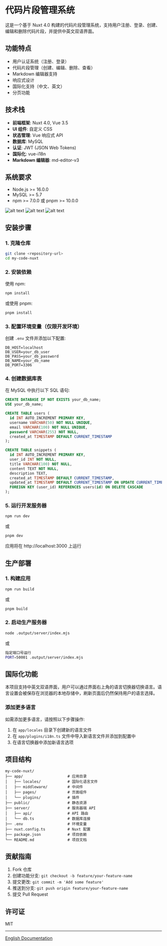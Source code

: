 # 代码片段管理系统

这是一个基于 Nuxt 4.0 构建的代码片段管理系统，支持用户注册、登录、创建、编辑和删除代码片段，并提供中英文双语界面。

## 功能特点

- 用户认证系统（注册、登录）
- 代码片段管理（创建、编辑、删除、查看）
- Markdown 编辑器支持
- 响应式设计
- 国际化支持（中文、英文）
- 分页功能

## 技术栈

- **前端框架**: Nuxt 4.0, Vue 3.5
- **UI 组件**: 自定义 CSS
- **状态管理**: Vue 响应式 API
- **数据库**: MySQL
- **认证**: JWT (JSON Web Tokens)
- **国际化**: vue-i18n
- **Markdown 编辑器**: md-editor-v3

## 系统要求

- Node.js >= 16.0.0
- MySQL >= 5.7
- npm >= 7.0.0 或 pnpm >= 10.0.0

![alt text](image-2.png)
![alt text](image.png)
![alt text](image-1.png)

## 安装步骤

### 1. 克隆仓库

```bash
git clone <repository-url>
cd my-code-nuxt
```

### 2. 安装依赖

使用 npm:
```bash
npm install
```

或使用 pnpm:
```bash
pnpm install
```

### 3. 配置环境变量（仅限开发环境）

创建 `.env` 文件并添加以下配置:

```
DB_HOST=localhost
DB_USER=your_db_user
DB_PASS=your_db_password
DB_NAME=your_db_name
DB_PORT=3306
```

### 4. 创建数据库表

在 MySQL 中执行以下 SQL 语句:

```sql
CREATE DATABASE IF NOT EXISTS your_db_name;
USE your_db_name;

CREATE TABLE users (
  id INT AUTO_INCREMENT PRIMARY KEY,
  username VARCHAR(50) NOT NULL UNIQUE,
  email VARCHAR(100) NOT NULL UNIQUE,
  password VARCHAR(255) NOT NULL,
  created_at TIMESTAMP DEFAULT CURRENT_TIMESTAMP
);

CREATE TABLE snippets (
  id INT AUTO_INCREMENT PRIMARY KEY,
  user_id INT NOT NULL,
  title VARCHAR(100) NOT NULL,
  content TEXT NOT NULL,
  description TEXT,
  created_at TIMESTAMP DEFAULT CURRENT_TIMESTAMP,
  updated_at TIMESTAMP DEFAULT CURRENT_TIMESTAMP ON UPDATE CURRENT_TIMESTAMP,
  FOREIGN KEY (user_id) REFERENCES users(id) ON DELETE CASCADE
);
```

### 5. 运行开发服务器

```bash
npm run dev
```

或

```bash
pnpm dev
```

应用将在 http://localhost:3000 上运行

## 生产部署

### 1. 构建应用

```bash
npm run build
```

或

```bash
pnpm build
```

### 2. 启动生产服务器

```bash
node .output/server/index.mjs
```

或

```bash
指定端口号运行
PORT=50001 .output/server/index.mjs
```

## 国际化功能

本项目支持中英文双语界面，用户可以通过界面右上角的语言切换器切换语言。语言设置会被保存在浏览器的本地存储中，刷新页面后仍然保持用户的语言选择。

### 添加更多语言

如需添加更多语言，请按照以下步骤操作:

1. 在 `app/locales` 目录下创建新的语言文件
2. 在 `app/plugins/i18n.ts` 文件中导入新语言文件并添加到配置中
3. 在语言切换器中添加新语言选项

## 项目结构

```
my-code-nuxt/
├── app/                    # 应用目录
│   ├── locales/            # 国际化语言文件
│   ├── middleware/         # 中间件
│   ├── pages/              # 页面组件
│   └── plugins/            # 插件
├── public/                 # 静态资源
├── server/                 # 服务器端 API
│   ├── api/                # API 路由
│   └── db.ts               # 数据库连接
├── .env                    # 环境变量
├── nuxt.config.ts          # Nuxt 配置
├── package.json            # 项目依赖
└── README.md               # 项目文档
```

## 贡献指南

1. Fork 仓库
2. 创建功能分支: `git checkout -b feature/your-feature-name`
3. 提交更改: `git commit -m 'Add some feature'`
4. 推送到分支: `git push origin feature/your-feature-name`
5. 提交 Pull Request

## 许可证

MIT

---

[English Documentation](./README.en.md)